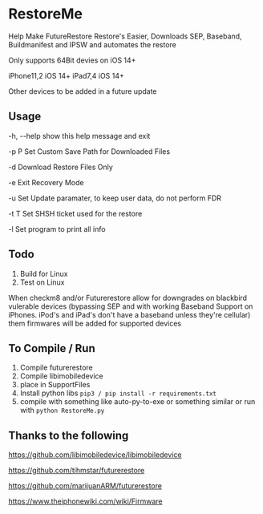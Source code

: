 # RestoreMe
 Help Make FutureRestore Restore's Easier, Downloads SEP, Baseband, Buildmanifest and IPSW and automates the restore

Only supports 64Bit devies on iOS 14+

iPhone11,2 iOS 14+ 
iPad7,4 iOS 14+

Other devices to be added in a future update

## Usage

  -h, --help  show this help message and exit
  
  -p P        Set Custom Save Path for Downloaded Files
  
  -d          Download Restore Files Only
  
  -e          Exit Recovery Mode
  
  -u          Set Update paramater, to keep user data, do not perform FDR
  
  -t T        Set SHSH ticket used for the restore
  
  -l          Set program to print all info

## Todo 

1) Build for Linux
2) Test on Linux

When checkm8 and/or Futurerestore allow for downgrades on blackbird vulerable devices (bypassing SEP and with working Baseband Support on iPhones. iPod's and iPad's don't have a baseband unless they're cellular) them firmwares will be added for supported devices

## To Compile / Run
1) Compile futurerestore 
2) Compile libimobiledevice
3) place in SupportFiles
4) Install python libs `pip3 / pip install -r requirements.txt`
5) compile with something like auto-py-to-exe or something similar or run with `python RestoreMe.py`

## Thanks to the following 

https://github.com/libimobiledevice/libimobiledevice

https://github.com/tihmstar/futurerestore

https://github.com/marijuanARM/futurerestore

https://www.theiphonewiki.com/wiki/Firmware
